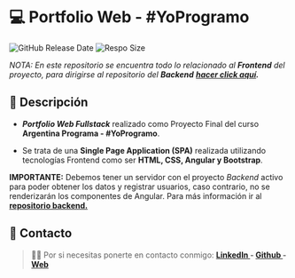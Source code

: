 # 💻 Portfolio Web - #YoProgramo
![GitHub Release Date](https://img.shields.io/github/release-date/FlorCollosso/Portfolio-FrontEnd) ![Respo Size](https://img.shields.io/github/repo-size/FlorCollosso/Portfolio-FrontEnd?color=orange)

*NOTA: En este repositorio se encuentra todo lo relacionado al **Frontend** del proyecto, para dirigirse al repositorio del **Backend** **[hacer click aquí](https://github.com/FlorCollosso/Portfolio-BackEnd "aquí").***
## 📝 Descripción
- ***Portfolio Web Fullstack*** realizado como Proyecto Final del curso **Argentina Programa - #YoProgramo**.

- Se trata de una **Single Page Application (SPA)** realizada utilizando tecnologías Frontend como ser **HTML, CSS, Angular y Bootstrap**.

**IMPORTANTE:** Debemos tener un servidor con el proyecto *Backend* activo para poder obtener los datos y registrar usuarios, caso contrario, no se renderizarán los componentes de Angular. Para más información ir al **[repositorio backend.](https://github.com/FlorCollosso/Portfolio-BackEnd "repositorio backend.")**

## 📩 Contacto
>🙋‍♀️ Por si necesitas ponerte en contacto conmigo: **[LinkedIn ](https://www.linkedin.com/in/florencia-collosso/) - [Github ](https://github.com/FlorCollosso) - [Web](https://)**

